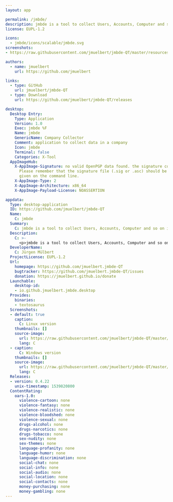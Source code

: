 ```yaml
---
layout: app

permalink: /jmbde/
description: jmbde is a tool to collect Users, Accounts, Computer and so on in a database...
license: EUPL-1.2

icons:
  - jmbde/icons/scalable/jmbde.svg
screenshots:
- https://raw.githubusercontent.com/jmuelbert/jmbde-QT/master/resources/screenshots/jmbde-QT-linux.png

authors:
  - name: jmuelbert
    url: https://github.com/jmuelbert

links:
  - type: GitHub
    url: jmuelbert/jmbde-QT
  - type: Download
    url: https://github.com/jmuelbert/jmbde-QT/releases

desktop:
  Desktop Entry:
    Type: Application
    Version: 1.0
    Exec: jmbde %F
    Name: jmbde
    GenericName: Company Collector
    Comment: application to collect data in a company
    Icon: jmbde
    Terminal: false
    Categories: X-Tool
  AppImageHub:
    X-AppImage-Signature: no valid OpenPGP data found. the signature could not be verified.
      Please remember that the signature file (.sig or .asc) should be the first file
      given on the command line.
    X-AppImage-Type: 2
    X-AppImage-Architecture: x86_64
    X-AppImage-Payload-License: NOASSERTION

appdata:
  Type: desktop-application
  ID: https://github.com/jmuelbert/jmbde-QT
  Name:
    C: jmbde
  Summary:
    C: jmbde is a tool to collect Users, Accounts, Computer and so on in a database...
  Description:
    C: >-
      <p>jmbde is a tool to collect Users, Accounts, Computer and so on in a database based on QT</p>
  DeveloperName:
    C: Jürgen Mülbert
  ProjectLicense: EUPL-1.2
  Url:
    homepage: https://github.com/jmuelbert.jmbde-QT
    bugtracker: https://github.com/jmuelbert.jmbde-QT/issues
    donation: https://jmuelbert.github.io/donate
  Launchable:
    desktop-id:
    - io.github.jmuelbert.jmbde.desktop
  Provides:
    binaries:
    - textosaurus
  Screenshots:
  - default: true
    caption:
      C: Linux version
    thumbnails: []
    source-image:
      url: https://raw.githubusercontent.com/jmuelbert/jmbde-QT/master/resources/screenshots/jmbde-QT-linux.png
      lang: C
  - caption:
      C: Windows version
    thumbnails: []
    source-image:
      url: https://raw.githubusercontent.com/jmuelbert/jmbde-QT/master/resources/screenshots/jmbde-QT.png
      lang: C
  Releases:
  - version: 0.4.22
    unix-timestamp: 1539820800
  ContentRating:
    oars-1.0:
      violence-cartoon: none
      violence-fantasy: none
      violence-realistic: none
      violence-bloodshed: none
      violence-sexual: none
      drugs-alcohol: none
      drugs-narcotics: none
      drugs-tobacco: none
      sex-nudity: none
      sex-themes: none
      language-profanity: none
      language-humor: none
      language-discrimination: none
      social-chat: none
      social-info: none
      social-audio: none
      social-location: none
      social-contacts: none
      money-purchasing: none
      money-gambling: none
---
```

